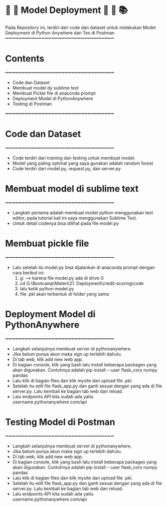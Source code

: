 # 🎈 🎉 Model Deployment 🎊 🎈 📚 

Pada Repository ini, terdiri dari code dan dataset untuk melakukan Model Deployment di Python Anywhere dan Tes di Postman
➖➖➖➖➖➖➖➖➖➖➖➖➖➖➖➖➖➖➖➖➖➖➖➖➖➖➖➖➖➖➖➖➖  

# Contents
➖➖➖➖➖➖➖➖➖➖➖➖➖➖➖➖➖➖➖➖➖➖➖➖➖➖➖➖➖➖➖➖➖  

- Code dan Dataset
- Membuat model dy sublime text
- Membuat Pickle file di anaconda prompt 
- Deployment Model di PythonAnywhere
- Testing di Postman 	

➖➖➖➖➖➖➖➖➖➖➖➖➖➖➖➖➖➖➖➖➖➖➖➖➖➖➖➖➖➖➖➖➖

# Code dan Dataset
➖➖➖➖➖➖➖➖➖➖➖➖➖➖➖➖➖➖➖➖➖➖➖➖➖➖➖➖➖➖➖➖➖

- Code terdiri dari training dan testing untuk membuat model.
- Model yang paling optimal yang saya gunakan adalah random forest
- Code terdiri dari model.py, request.py, dan server.py

# Membuat model di sublime text
➖➖➖➖➖➖➖➖➖➖➖➖➖➖➖➖➖➖➖➖➖➖➖➖➖➖➖➖➖➖➖➖➖

- Langkah pertama adalah membuat model python menggunakan text editor, pada tutorial kali ini saya menggunakan Sublime Text.
- Untuk detail codenya bisa dilihat pada file model.py

# Membuat pickle file
➖➖➖➖➖➖➖➖➖➖➖➖➖➖➖➖➖➖➖➖➖➖➖➖➖➖➖➖➖➖➖➖➖

- Lalu setelah itu model.py bisa dijalankan di anaconda prompt dengan cara berikut ini:
  1. g: --> karena file model.py ada di drive G
  2. cd G:\Bootcamp\Materi\21. Deployment\credit-scoring\code
  3. lalu ketik python model.py
  4. file .pkl akan terbentuk di folder yang sama
  
# Deployment Model di PythonAnywhere
➖➖➖➖➖➖➖➖➖➖➖➖➖➖➖➖➖➖➖➖➖➖➖➖➖➖➖➖➖➖➖➖➖

- Langkah selanjutnya membuat server di pythonanywhere.
- Jika belum punya akun maka sign up terlebih dahulu.
- Di tab web, klik add new web app.
- Di bagian console, klik yang bash lalu install beberapa packages yang akan digunakan. Contohnya adalah pip install --user flask_cors numpy pandas
- Lalu klik di bagian files dan klik mysite dan upload file .pkl.
- Setelah itu edit file flask_app.py dan ganti sesuai dengan yang ada di file server.py.
Lalu kembali ke bagian tab web dan reload.
- Lalu endpoints API kita sudah ada yaitu username.pythonanywhere.com/api

# Testing Model di Postman
➖➖➖➖➖➖➖➖➖➖➖➖➖➖➖➖➖➖➖➖➖➖➖➖➖➖➖➖➖➖➖➖➖

- Langkah selanjutnya membuat server di pythonanywhere.
- Jika belum punya akun maka sign up terlebih dahulu.
- Di tab web, klik add new web app.
- Di bagian console, klik yang bash lalu install beberapa packages yang akan digunakan. Contohnya adalah pip install --user flask_cors numpy pandas
- Lalu klik di bagian files dan klik mysite dan upload file .pkl.
- Setelah itu edit file flask_app.py dan ganti sesuai dengan yang ada di file server.py.
Lalu kembali ke bagian tab web dan reload.
- Lalu endpoints API kita sudah ada yaitu username.pythonanywhere.com/api
